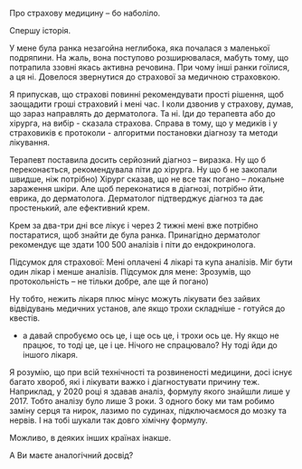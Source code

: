 Про страхову медицину – бо наболіло.

Спершу історія.

У мене була ранка незагойна неглибока, яка почалася з маленької подряпини.
На жаль, вона поступово розширювалася, мабуть тому, що потрапила ззовні якась активна речовина.
При чому інші ранки гоїлися, а ця ні.
Довелося звернутися до страхової за медичною страховкою.

Я припускав, що страхові повинні рекомендувати прості рішення, щоб заощадити гроші страховий і мені час.
І коли дзвонив у страхову, думав, що зараз направлять до дерматолога.
Та ні. Іди до терапевта або до хірурга, на вибір - сказала страхова.
Справа в тому, що у медиків і у страховиків є протоколи - алгоритми постановки діагнозу та методи лікування.

Терапевт поставила досить серйозний діагноз – виразка.
Ну що б переконається, рекомендувала піти до хірурга. Ну що б не закопали швидше, ніж потрібно)
Хірург сказав, що не все так погано – локальне зараження шкіри.
Але щоб переконатися в діагнозі, потрібно йти, еврика, до дерматолога.
Дерматолог підтверджує діагноз та дає простенький, але ефективний крем.

Крем за два-три дні все лікує і через 2 тижні мені вже потрібно постаратися, щоб знайти де була ранка.
Принагідно дерматолог рекомендує ще здати 100 500 аналізів і піти до ендокринолога.

Підсумок для страхової: Мені оплачені 4 лікарі та купа аналізів. Міг бути один лікар і менше аналізів.
Підсумок для мене: Зрозумів, що протокольність – не тільки добре, але ще й погано)

Ну тобто, нежить лікаря плюс мінус можуть лікувати без зайвих відвідувань медичних установ, але якщо трохи складніше - готуйся до квестів.
- а давай спробуємо ось це, і ще ось це, і трохи ось це. Ну якщо не працює, то тоді це, це і це.
Нічого не спрацювало? Ну тоді йди до іншого лікаря.

Я розумію, що при всій технічності та розвиненості медицини, досі існує багато хвороб, які і лікувати важко і діагностувати причину теж.
Наприклад, у 2020 році я здавав аналіз, формулу якого знайшли лише у 2017. Тобто аналізу було лише 3 роки.
З одного боку ми там робимо заміну серця та нирок, лазимо по судинах, підключаємося до мозку та нервів.
І на тобі шукали так довго хімічну формулу.

Можливо, в деяких інших країнах інакше.

А Ви маєте аналогічний досвід?